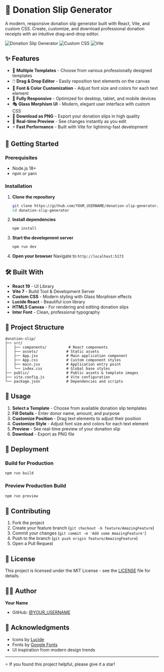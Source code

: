 # 🎯 Donation Slip Generator

A modern, responsive donation slip generator built with React, Vite, and custom CSS. Create, customize, and download professional donation receipts with an intuitive drag-and-drop editor.

![Donation Slip Generator](https://img.shields.io/badge/React-19+-61DAFB?style=for-the-badge&logo=react&logoColor=white)
![Custom CSS](https://img.shields.io/badge/Custom_CSS-Modern-1572B6?style=for-the-badge&logo=css3&logoColor=white)
![Vite](https://img.shields.io/badge/Vite-7+-646CFF?style=for-the-badge&logo=vite&logoColor=white)

## ✨ Features

- 🎨 **Multiple Templates** - Choose from various professionally designed templates
- 🖱️ **Drag & Drop Editor** - Easily reposition text elements on the canvas
- 🎨 **Font & Color Customization** - Adjust font size and colors for each text element
- 📱 **Fully Responsive** - Optimized for desktop, tablet, and mobile devices
- 🎭 **Glass Morphism UI** - Modern, elegant user interface with custom CSS
- 💾 **Download as PNG** - Export your donation slips in high quality
- 🎯 **Real-time Preview** - See changes instantly as you edit
- ⚡ **Fast Performance** - Built with Vite for lightning-fast development

## 🚀 Getting Started

### Prerequisites

- Node.js 18+ 
- npm or yarn

### Installation

1. **Clone the repository**
   ```bash
   git clone https://github.com/YOUR_USERNAME/donation-slip-generator.git
   cd donation-slip-generator
   ```

2. **Install dependencies**
   ```bash
   npm install
   ```

3. **Start the development server**
   ```bash
   npm run dev
   ```

4. **Open your browser**
   Navigate to `http://localhost:5173`

## 🛠️ Built With

- **React 19** - UI Library
- **Vite 7** - Build Tool & Development Server
- **Custom CSS** - Modern styling with Glass Morphism effects
- **Lucide React** - Beautiful icon library
- **HTML5 Canvas** - For rendering and editing donation slips
- **Inter Font** - Clean, professional typography

## 📁 Project Structure

```
donation-slip/
├── src/
│   ├── components/          # React components
│   ├── assets/             # Static assets
│   ├── App.jsx             # Main application component
│   ├── App.css             # Custom component styles
│   ├── main.jsx            # Application entry point
│   └── index.css           # Global base styles
├── public/                 # Public assets & template images
├── vite.config.js          # Vite configuration
└── package.json            # Dependencies and scripts
```

## 🎯 Usage

1. **Select a Template** - Choose from available donation slip templates
2. **Fill Details** - Enter donor name, amount, and purpose
3. **Customize Position** - Drag text elements to adjust their position
4. **Customize Style** - Adjust font size and colors for each text element
5. **Preview** - See real-time preview of your donation slip
6. **Download** - Export as PNG file

## 🚀 Deployment

### Build for Production
```bash
npm run build
```

### Preview Production Build
```bash
npm run preview
```

## 🤝 Contributing

1. Fork the project
2. Create your feature branch (`git checkout -b feature/AmazingFeature`)
3. Commit your changes (`git commit -m 'Add some AmazingFeature'`)
4. Push to the branch (`git push origin feature/AmazingFeature`)
5. Open a Pull Request

## 📝 License

This project is licensed under the MIT License - see the [LICENSE](LICENSE) file for details.

## 👨‍💻 Author

**Your Name**
- GitHub: [@YOUR_USERNAME](https://github.com/YOUR_USERNAME)

## 🙏 Acknowledgments

- Icons by [Lucide](https://lucide.dev/)
- Fonts by [Google Fonts](https://fonts.google.com/)
- UI inspiration from modern design trends

---

⭐ If you found this project helpful, please give it a star!
